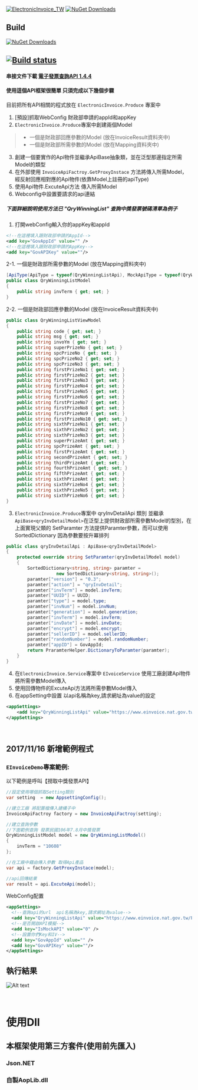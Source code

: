 [![ElectronicInvoice_TW](https://img.shields.io/badge/nuget-1.0.4-blue.svg)](https://www.nuget.org/packages/ElectronicInvoice_TW/)
[![NuGet Downloads](https://img.shields.io/nuget/dt/ElectronicInvoice_TW.svg)](https://www.nuget.org/packages/ElectronicInvoice_TW/)

## Build 

[![NuGet Downloads](https://img.shields.io/badge/Build-succeed-green.svg)](https://ci.appveyor.com/project/WeihanLi/accesscontroldemo)

[![Build status](https://ci.appveyor.com/api/projects/status/4ktwufjfsxmpishy/branch/master?svg=true)](https://ci.appveyor.com/project/isdaniel/electronicinvoice-tw/branch/master)
-----

#### 串接文件下載 [電子發票查詢API 1.4.4](https://www.einvoice.nat.gov.tw/home/DownLoad?fileName=1476855387455_0.4.4.pdf) 

#### 使用這個API框架很簡單 只須完成以下幾個步驟
目前把所有API相關的程式放在 `ElectronicInvoice.Produce` 專案中

1. [預設]抓取WebConfig 財政部申請的appId和appKey
2. `ElectronicInvoice.Produce`專案中創建兩個Model
>* 一個是財政部回應參數的Model (放在InvoiceResult資料夾中)
>* 一個是財政部所需參數的Model (放在Mapping資料夾中)
3. 創建一個要實作的Api物件並繼承ApiBase抽象類，並在泛型那邊指定所需 Model的類型
4. 在外部使用 `InvoiceApiFactroy.GetProxyInstace` 方法將傳入所需Model，經反射回應相對應的Api物件(依靠Model上註冊的apiType)
5. 使用Api物件.ExcuteApi方法 傳入所需Model
6. Webconfig中設置要請求的api連結

##### 下面詳細說明使用方法已 "QryWinningList"  查詢中獎發票號碼清單為例子
			
1. 打開webConfig輸入你的appKey和appId 
```xml
<!--在這裡填入跟財政部申請的AppId-->
<add key="GovAppId" value="" />
<!--在這裡填入跟財政部申請的AppKey-->
<add key="GovAPIKey" value=""/>
```
2-1. 一個是財政部所需參數的Model (放在Mapping資料夾中)
```cs
[ApiType(ApiType = typeof(QryWinningListApi), MockApiType = typeof(QryWinningListMockApi))]
public class QryWinningListModel
{
    public string invTerm { get; set; }
}
```
2-2. 一個是財政部回應參數的Model (放在InvoiceResult資料夾中)
```cs
public class QryWinningListViewModel
{
    public string code { get; set; }
    public string msg { get; set; }
    public string invoYm { get; set; }
    public string superPrizeNo { get; set; }
    public string spcPrizeNo { get; set; }
    public string spcPrizeNo2 { get; set; }
    public string spcPrizeNo3 { get; set; }
    public string firstPrizeNo1 { get; set; }
    public string firstPrizeNo2 { get; set; }
    public string firstPrizeNo3 { get; set; }
    public string firstPrizeNo4 { get; set; }
    public string firstPrizeNo5 { get; set; }
    public string firstPrizeNo6 { get; set; }
    public string firstPrizeNo7 { get; set; }
    public string firstPrizeNo8 { get; set; }
    public string firstPrizeNo9 { get; set; }
    public string firstPrizeNo10 { get; set; }
    public string sixthPrizeNo1 { get; set; }
    public string sixthPrizeNo2 { get; set; }
    public string sixthPrizeNo3 { get; set; }
    public string superPrizeAmt { get; set; }
    public string spcPrizeAmt { get; set; }
    public string firstPrizeAmt { get; set; }
    public string secondPrizeAmt { get; set; }
    public string thirdPrizeAmt { get; set; }
    public string fourthPrizeAmt { get; set; }
    public string fifthPrizeAmt { get; set; }
    public string sixthPrizeAmt { get; set; }
    public string sixthPrizeNo4 { get; set; }
    public string sixthPrizeNo5 { get; set; }
    public string sixthPrizeNo6 { get; set; }
}
```


3. `ElectronicInvoice.Produce`專案中 qryInvDetailApi 類別 並繼承  `ApiBase<qryInvDetailModel>`在泛型上提供財政部所需參數Model的型別，在上面實現父類的 SetParamter 方法提供Paramter參數，而可以使用SortedDictionary
因為參數要按升冪排列

```cs
public class qryInvDetailApi : ApiBase<qryInvDetailModel>
{
    protected override string SetParamter(qryInvDetailModel model)
    {
        SortedDictionary<string, string> paramter = 
                   new SortedDictionary<string, string>();
        paramter["version"] = "0.3";
        paramter["action"] = "qryInvDetail";
        paramter["invTerm"] = model.invTerm;
        paramter["UUID"] = UUID;
        paramter["type"] = model.type;
        paramter["invNum"] = model.invNum;
        paramter["generation"] = model.generation;
        paramter["invTerm"] = model.invTerm;
        paramter["invDate"] = model.invDate;
        paramter["encrypt"] = model.encrypt;
        paramter["sellerID"] = model.sellerID;
        paramter["randomNumber"] = model.randomNumber;
        paramter["appID"] = GovAppId;
        return PraramterHelper.DictionaryToParamter(paramter);
    }
}
```

4. 在`ElectronicInvoice.Service`專案中 `EIvoiceService` 使用工廠創建Api物件將所需參數Model傳入
5. 使用回傳物件的ExcuteApi方法將所需參數Model傳入
6. 在appSetting中設置 以api名稱為key,請求網址為value的設定
```xml
<appSettings>
    <add key="QryWinningListApi" value="https://www.einvoice.nat.gov.tw/PB2CAPIVAN/invapp/InvApp" />
</appSettings>
```
<br/>

## 2017/11/16 新增範例程式
### `EInvoiceDemo`專案範例:

以下範例是呼叫【撈取中獎發票API】
```cs
//設定使用哪個抓取Setting類別
var setting  = new AppsettingConfig();

//建立工廠 將配置檔傳入建構子中
InvoiceApiFactroy factory = new InvoiceApiFactroy(setting);

//建立查詢參數  
//下面範例查詢 發票民國106年7.8月中獎發票
QryWinningListModel model = new QryWinningListModel()
{
    invTerm = "10608"
};

//在工廠中藉由傳入參數 取得Api產品
var api = factory.GetProxyInstace(model);

//api回傳結果
var result = api.ExcuteApi(model);
```

WebConfig配置
```xml
<appSettings>
  <!--查詢api的url  api名稱為key,請求網址為value-->
  <add key="QryWinningListApi" value="https://www.einvoice.nat.gov.tw/PB2CAPIVAN/invapp/InvApp" />
  <!--是否開啟API模擬-->
  <add key="IsMockAPI" value="0" />
  <!--設置你們Key和IV-->
  <add key="GovAppId" value="" />
  <add key="GovAPIKey" value=""/>
</appSettings>
```
 
## 執行結果
![Alt text](https://az787680.vo.msecnd.net/user/九桃/7a594954-113f-45bd-827f-39d19508fcc3/1510882195_20334.png "執行結果")

<br/>

# 使用Dll
## 本框架使用第三方套件(使用前先匯入)
### Json.NET
### 自製AopLib.dll

